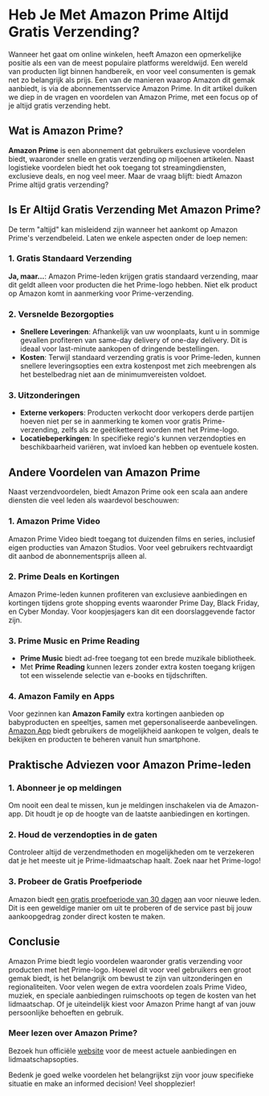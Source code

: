 # Heb Je Met Amazon Prime Altijd Gratis Verzending?

Wanneer het gaat om online winkelen, heeft Amazon een opmerkelijke positie als een van de meest populaire platforms wereldwijd. Een wereld van producten ligt binnen handbereik, en voor veel consumenten is gemak net zo belangrijk als prijs. Een van de manieren waarop Amazon dit gemak aanbiedt, is via de abonnementsservice Amazon Prime. In dit artikel duiken we diep in de vragen en voordelen van Amazon Prime, met een focus op of je altijd gratis verzending hebt.

## Wat is Amazon Prime?

**Amazon Prime** is een abonnement dat gebruikers exclusieve voordelen biedt, waaronder snelle en gratis verzending op miljoenen artikelen. Naast logistieke voordelen biedt het ook toegang tot streamingdiensten, exclusieve deals, en nog veel meer. Maar de vraag blijft: biedt Amazon Prime altijd gratis verzending?

## Is Er Altijd Gratis Verzending Met Amazon Prime?

De term "altijd" kan misleidend zijn wanneer het aankomt op Amazon Prime's verzendbeleid. Laten we enkele aspecten onder de loep nemen:

### 1. **Gratis Standaard Verzending**

**Ja, maar...**: Amazon Prime-leden krijgen gratis standaard verzending, maar dit geldt alleen voor producten die het Prime-logo hebben. Niet elk product op Amazon komt in aanmerking voor Prime-verzending. 

### 2. **Versnelde Bezorgopties**

- **Snellere Leveringen**: Afhankelijk van uw woonplaats, kunt u in sommige gevallen profiteren van same-day delivery of one-day delivery. Dit is ideaal voor last-minute aankopen of dringende bestellingen.
- **Kosten**: Terwijl standaard verzending gratis is voor Prime-leden, kunnen snellere leveringsopties een extra kostenpost met zich meebrengen als het bestelbedrag niet aan de minimumvereisten voldoet.

### 3. **Uitzonderingen**

- **Externe verkopers**: Producten verkocht door verkopers derde partijen hoeven niet per se in aanmerking te komen voor gratis Prime-verzending, zelfs als ze geëtiketteerd worden met het Prime-logo.
- **Locatiebeperkingen**: In specifieke regio's kunnen verzendopties en beschikbaarheid variëren, wat invloed kan hebben op eventuele kosten.

## Andere Voordelen van Amazon Prime

Naast verzendvoordelen, biedt Amazon Prime ook een scala aan andere diensten die veel leden als waardevol beschouwen:

### 1. **Amazon Prime Video**

Amazon Prime Video biedt toegang tot duizenden films en series, inclusief eigen producties van Amazon Studios. Voor veel gebruikers rechtvaardigt dit aanbod de abonnementsprijs alleen al.

### 2. **Prime Deals en Kortingen**

Amazon Prime-leden kunnen profiteren van exclusieve aanbiedingen en kortingen tijdens grote shopping events waaronder Prime Day, Black Friday, en Cyber Monday. Voor koopjesjagers kan dit een doorslaggevende factor zijn.

### 3. **Prime Music en Prime Reading**

- **Prime Music** biedt ad-free toegang tot een brede muzikale bibliotheek.
- Met **Prime Reading** kunnen lezers zonder extra kosten toegang krijgen tot een wisselende selectie van e-books en tijdschriften.

### 4. **Amazon Family en Apps**

Voor gezinnen kan **Amazon Family** extra kortingen aanbieden op babyproducten en speeltjes, samen met gepersonaliseerde aanbevelingen.
[Amazon App](https://www.amazon.com/mobileapps) biedt gebruikers de mogelijkheid aankopen te volgen, deals te bekijken en producten te beheren vanuit hun smartphone.

## Praktische Adviezen voor Amazon Prime-leden

### 1. **Abonneer je op meldingen**

Om nooit een deal te missen, kun je meldingen inschakelen via de Amazon-app. Dit houdt je op de hoogte van de laatste aanbiedingen en kortingen.

### 2. **Houd de verzendopties in de gaten**

Controleer altijd de verzendmethoden en mogelijkheden om te verzekeren dat je het meeste uit je Prime-lidmaatschap haalt. Zoek naar het Prime-logo!

### 3. **Probeer de Gratis Proefperiode**

Amazon biedt [een gratis proefperiode van 30 dagen](https://132.nl/amazonprime30dagengratis) aan voor nieuwe leden. Dit is een geweldige manier om uit te proberen of de service past bij jouw aankoopgedrag zonder direct kosten te maken.

## Conclusie

Amazon Prime biedt legio voordelen waaronder gratis verzending voor producten met het Prime-logo. Hoewel dit voor veel gebruikers een groot gemak biedt, is het belangrijk om bewust te zijn van uitzonderingen en regionaliteiten. Voor velen wegen de extra voordelen zoals Prime Video, muziek, en speciale aanbiedingen ruimschoots op tegen de kosten van het lidmaatschap. Of je uiteindelijk kiest voor Amazon Prime hangt af van jouw persoonlijke behoeften en gebruik. 

### Meer lezen over Amazon Prime?

Bezoek hun officiële [website](https://www.amazon.com/prime) voor de meest actuele aanbiedingen en lidmaatschapsopties.

Bedenk je goed welke voordelen het belangrijkst zijn voor jouw specifieke situatie en make an informed decision! Veel shopplezier!